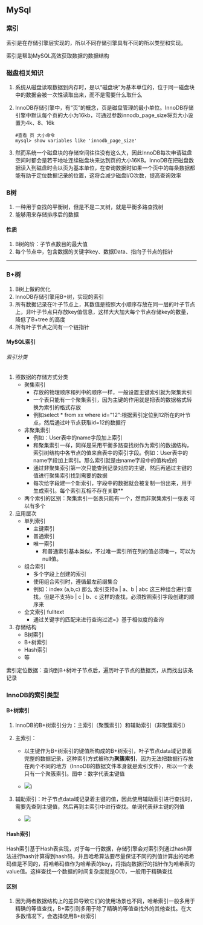 ## MySql

### 索引

索引是在存储引擎层实现的，所以不同存储引擎具有不同的所以类型和实现。

索引是帮助MySQL高效获取数据的数据结构

### 磁盘相关知识

1. 系统从磁盘读取数据到内存时，是以“磁盘块”为基本单位的，位于同一磁盘块中的数据会被一次性读取出来，而不是需要什么取什么

2. InnoDB存储引擎中，有“页”的概念，页是磁盘管理的最小单位。InnoDB存储引擎中默认每个页的大小为16kb，可通过参数innodb_page_size将页大小设置为4k、8、16k

   ~~~mysql
   #查看 页 大小命令
   mysql> show variables like 'innodb_page_size'
   ~~~

3. 然而系统一个磁盘块的存储空间往往没有这么大，因此InnoDB每次申请磁盘空间时都会是若干地址连续磁盘块来达到页的大小16KB。InnoDB在把磁盘数据读入到磁盘时会以页为基本单位，在查询数据时如果一个页中的每条数据都能有助于定位数据记录的位置，这将会减少磁盘I/O次数，提高查询效率

### B树

1. 一种用于查找的平衡树，但是不是二叉树，就是平衡多路查找树
2. 能够用来存储排序后的数据

#### 性质

1. B树的阶：子节点数目的最大值
2. 每个节点中，包含数据的关键字key、数据Data、指向子节点的指针

---

### B+树

1. B树上做的优化
2. InnoDB存储引擎用B+树，实现的索引
3. 所有数据记录在叶子节点上，其数值是按照大小顺序存放在同一层的叶子节点上，非叶子节点只存放key值信息，这样大大加大每个节点存储key的数量，降低了B+tree 的高度
4. 所有叶子节点之间有一个链指针

#### MySQL索引

###### 索引分类

1. 照数据的存储方式分类
   - 聚集索引
     - 存放的物理顺序和列中的顺序一样，一般设置主键索引就为聚集索引
     - 一个表只能有一个聚集索引，因为主键的作用就是把表的数据格式转换为索引的格式存放
     - 例如select * from xx where id="12":根据索引定位到12所在的叶节点，然后通过叶节点获取id=12的数据行
   - 非聚集索引
     - 例如：User表中的name字段加上索引
     - 和聚集索引一样，同样是采用平衡多路查找树作为索引的数据结构，索引树结构中各节点的值来自表中的索引字段。例如：User表中的name字段加上索引。那么索引就是由name字段中的值构成的
     - 通过非聚集索引第一次只能查到记录对应的主键，然后再通过主键的值进行聚集索引找到需要的数据
     - 每次给字段建一个新索引，字段中的数据就会被复制一份出来，用于生成索引。每个索引互相不存在关联**
   - 两个索引的区别：聚集索引一张表只能有一个，然而非聚集索引一张表 可以有多个
2. 应用层次
   - 单列索引
     - 主键索引
     - 普通索引
     - 唯一索引
       - 和普通索引基本类似，不过唯一索引所在列的值必须唯一，可以为null值。
   - 组合索引
     - 多个字段上创建的索引
     - 使用组合索引时，遵循最左前缀集合
     - 例如：index (a,b,c) 那么 索引支持a | a、b | abc 这三种组合进行查找，但是不支持b | c | b、c 这样的查找，必须按照索引字段创建的顺序来
   - 全文索引  fulltext
     - 通过关键字的匹配来进行查询过滤=》基于相似度的查询
3. 存储结构
   - B树索引
   - B+树索引
   - Hash索引
   - 等

索引定位数据：查询到B+树叶子节点后，遍历叶子节点的数据页，从而找出该条记录



### InnoDB的索引类型

#### B+树索引

1. InnoDB的B+树索引分为：主索引（聚簇索引）和辅助索引（非聚簇索引）

2. 主索引：

   - 以主键作为B+树索引的键值所构成的B+树索引，叶子节点data域记录着完整的数据记录，这种索引方式被称为**聚簇索引**，因为无法把数据行存放在两个不同的地方（InnoDB的数据文件本身就是索引文件），所以一个表只有一个聚簇索引。图中：数字代表主键值

   - ![](https://gitee.com/qianchao_repo/pic-typora/raw/master/img/20220311150916.png))

     

3. 辅助索引：叶子节点data域记录着主键的值，因此使用辅助索引进行查找时，需要先查到主键值，然后再到主索引中进行查找。单词代表非主键的列值

   - ![](https://gitee.com/qianchao_repo/pic-typora/raw/master/img/20220311151051.png)

#### Hash索引

Hash索引基于Hash表实现，对于每一行数据，存储引擎会对索引列通过hash算法进行hash计算得到hash码，并且哈希算法要尽量保证不同的列值计算出的哈希码值是不同的，将哈希码值作为哈希表的key，将指向数据行的指针作为哈希表的value值。这样查找一个数据的时间复杂度就是O(1)，一般用于精确查找

#### 区别

1. 因为两者数据结构上的差异导致它们的使用场景也不同，哈希索引一般多用于精确的等值查找，B+索引则多用于除了精确的等值查找外的其他查找。在大多数情况下，会选择使用B+树索引
